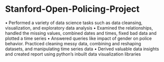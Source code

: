 # Stanford-Open-Policing-Project
•	Performed a variety of data science tasks such as data cleansing, visualization, and exploratory data analysis
•	Examined the relationships, handled the missing values, combined dates and times, fixed bad data and plotted a time series
•	Answered queries like impact of gender on police behavior. Practiced cleaning messy data, combining and reshaping datasets, and manipulating time series data
•	Derived valuable data insights and created report using python’s inbuilt data visualization libraries

